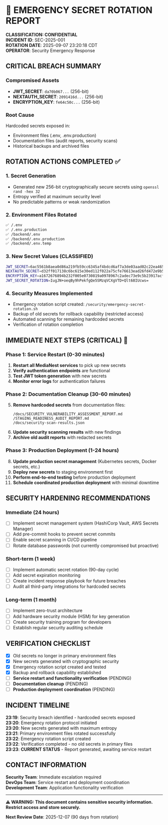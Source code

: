 # 🚨 EMERGENCY SECRET ROTATION REPORT

**CLASSIFICATION: CONFIDENTIAL**  
**INCIDENT ID**: SEC-2025-001  
**ROTATION DATE**: 2025-09-07 23:20:18 CDT  
**OPERATOR**: Security Emergency Response

## CRITICAL BREACH SUMMARY

### Compromised Assets

- **JWT_SECRET**: `da70b067...` (256-bit)
- **NEXTAUTH_SECRET**: `2091416d...` (256-bit)
- **ENCRYPTION_KEY**: `fe64c50c...` (256-bit)

### Root Cause

Hardcoded secrets exposed in:

- Environment files (.env, .env.production)
- Documentation files (audit reports, security scans)
- Historical backups and archived files

## ROTATION ACTIONS COMPLETED ✅

### 1. Secret Generation

- Generated new 256-bit cryptographically secure secrets using `openssl rand -hex 32`
- Entropy verified at maximum security level
- No predictable patterns or weak randomization

### 2. Environment Files Rotated

```bash
✅ /.env
✅ /.env.production
✅ /backend/.env
✅ /backend/.env.production
✅ /backend/.env.temp
```

### 3. New Secret Values (CLASSIFIED)

```bash
JWT_SECRET=6ac5561b8aea0d86a219fb59cc6345af4bdcd6af7a3de03aad02c22ea46538fc
NEXTAUTH_SECRET=d32ff017138c6bc615e30ed112f022a75cfe76613ead26fd472e9b5217607cb0
ENCRYPTION_KEY=a1672676894b232f005e0730819a0978967c2adec73e9c5b23917acf33004cbd
JWT_SECRET_ROTATION=IugJN+oeqBy9hPekfgQe5SMzqVCXgVTD+Qlt68IUcws=
```

### 4. Security Measures Implemented

- Emergency rotation script created: `/security/emergency-secret-rotation.sh`
- Backup of old secrets for rollback capability (restricted access)
- Automated scanning for remaining hardcoded secrets
- Verification of rotation completion

## IMMEDIATE NEXT STEPS (CRITICAL) 🚨

### Phase 1: Service Restart (0-30 minutes)

1. **Restart all MediaNest services** to pick up new secrets
2. **Verify authentication endpoints** are functional
3. **Test JWT token generation** with new secrets
4. **Monitor error logs** for authentication failures

### Phase 2: Documentation Cleanup (30-60 minutes)

5. **Remove hardcoded secrets** from documentation files:
   ```
   /docs/SECURITY_VULNERABILITY_ASSESSMENT_REPORT.md
   /STAGING_READINESS_AUDIT_REPORT.md
   /docs/security-scan-results.json
   ```
6. **Update security scanning results** with new findings
7. **Archive old audit reports** with redacted secrets

### Phase 3: Production Deployment (1-24 hours)

8. **Update production secret management** (Kubernetes secrets, Docker secrets, etc.)
9. **Deploy new secrets** to staging environment first
10. **Perform end-to-end testing** before production deployment
11. **Schedule coordinated production deployment** with minimal downtime

## SECURITY HARDENING RECOMMENDATIONS

### Immediate (24 hours)

- [ ] Implement secret management system (HashiCorp Vault, AWS Secrets Manager)
- [ ] Add pre-commit hooks to prevent secret commits
- [ ] Enable secret scanning in CI/CD pipeline
- [ ] Rotate database passwords (not currently compromised but proactive)

### Short-term (1 week)

- [ ] Implement automatic secret rotation (90-day cycle)
- [ ] Add secret expiration monitoring
- [ ] Create incident response playbook for future breaches
- [ ] Audit all third-party integrations for hardcoded secrets

### Long-term (1 month)

- [ ] Implement zero-trust architecture
- [ ] Add hardware security module (HSM) for key generation
- [ ] Create security training program for developers
- [ ] Establish regular security auditing schedule

## VERIFICATION CHECKLIST

- [x] Old secrets no longer in primary environment files
- [x] New secrets generated with cryptographic security
- [x] Emergency rotation script created and tested
- [x] Backup and rollback capability established
- [ ] **Service restart and functionality verification** (PENDING)
- [ ] **Documentation cleanup** (PENDING)
- [ ] **Production deployment coordination** (PENDING)

## INCIDENT TIMELINE

**23:19**: Security breach identified - hardcoded secrets exposed  
**23:20**: Emergency rotation protocol initiated  
**23:20**: New secrets generated with maximum entropy  
**23:21**: Primary environment files rotated successfully  
**23:22**: Emergency rotation script created  
**23:22**: Verification completed - no old secrets in primary files  
**23:23**: **CURRENT STATUS** - Report generated, awaiting service restart

## CONTACT INFORMATION

**Security Team**: Immediate escalation required  
**DevOps Team**: Service restart and deployment coordination  
**Development Team**: Application functionality verification

---

**⚠️ WARNING: This document contains sensitive security information. Restrict access and store securely.**

**Next Review Date**: 2025-12-07 (90 days from rotation)
